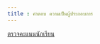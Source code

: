 ```yaml
---
title : คำตอบ ความเป็นผู้ประกอบการ
---
```


[ตรวจคะแนนนักเรียน](/check/technopreneur.md)

<resulttechnopreneur></resulttechnopreneur>